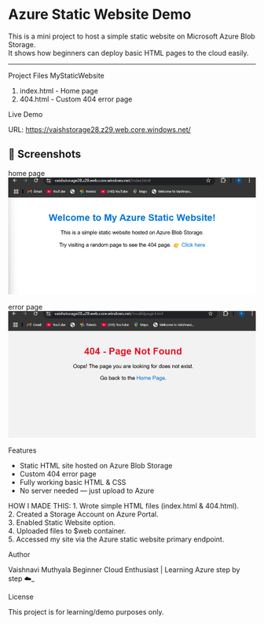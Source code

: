# Azure Static Website Demo

This is a mini project to host a simple static website on Microsoft Azure Blob Storage.  
It shows how beginners can deploy basic HTML pages to the cloud easily.

---

Project Files
MyStaticWebsite
1. index.html - Home page
2. 404.html - Custom 404 error page


Live Demo

URL: https://vaishstorage28.z29.web.core.windows.net/

## 📸 Screenshots

home page
![index.png](index.png)

error page
![404.png](404.png)

Features

- Static HTML site hosted on Azure Blob Storage
- Custom 404 error page
- Fully working basic HTML & CSS
- No server needed — just upload to Azure

  
HOW I MADE THIS:
1️. Wrote simple HTML files (index.html & 404.html).  
2️. Created a Storage Account on Azure Portal.  
3️. Enabled Static Website option.  
4️. Uploaded files to $web container.  
5️. Accessed my site via the Azure static website primary endpoint.

Author

Vaishnavi Muthyala 
Beginner Cloud Enthusiast | Learning Azure step by step ☁️_

License

This project is for learning/demo purposes only.
